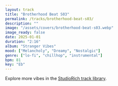 ```yaml
---
layout: track
title: "Brotherhood Beat S03"
permalink: /tracks/brotherhood-beat-s03/
description: ""
image: "/assets/covers/brotherhood-beat-s03.webp"
image_ready: false
date: 2025-01-01
duration: "2:16"
album: "Stranger Vibes"
mood: ["Melancholy", "Dreamy", "Nostalgic"]
genre: ["lo-fi", "chillhop", "instrumental"]
bpm: 81
key: "Eb"
---
```


Explore more vibes in the [StudioRich track library](/tracks/).
